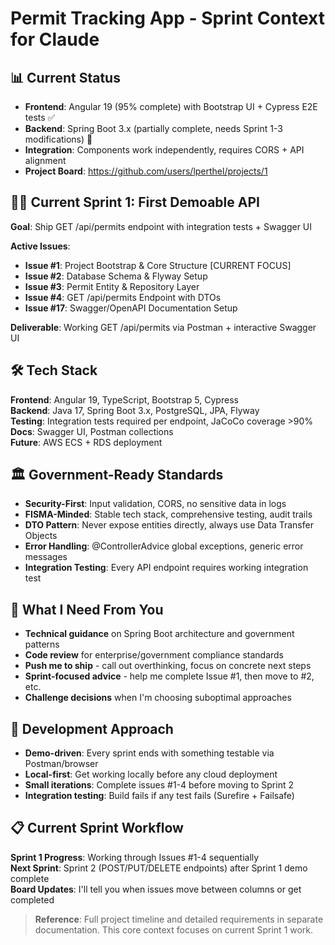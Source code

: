 # Permit Tracking App - Sprint Context for Claude

## 📊 Current Status
- **Frontend**: Angular 19 (95% complete) with Bootstrap UI + Cypress E2E tests ✅
- **Backend**: Spring Boot 3.x (partially complete, needs Sprint 1-3 modifications) 🔄
- **Integration**: Components work independently, requires CORS + API alignment
- **Project Board**: https://github.com/users/lperthel/projects/1

## 🏃‍♂️ Current Sprint 1: First Demoable API
**Goal**: Ship GET /api/permits endpoint with integration tests + Swagger UI

**Active Issues**:
- **Issue #1**: Project Bootstrap & Core Structure [CURRENT FOCUS]
- **Issue #2**: Database Schema & Flyway Setup  
- **Issue #3**: Permit Entity & Repository Layer
- **Issue #4**: GET /api/permits Endpoint with DTOs
- **Issue #17**: Swagger/OpenAPI Documentation Setup

**Deliverable**: Working GET /api/permits via Postman + interactive Swagger UI

## 🛠️ Tech Stack
**Frontend**: Angular 19, TypeScript, Bootstrap 5, Cypress  
**Backend**: Java 17, Spring Boot 3.x, PostgreSQL, JPA, Flyway  
**Testing**: Integration tests required per endpoint, JaCoCo coverage >90%  
**Docs**: Swagger UI, Postman collections  
**Future**: AWS ECS + RDS deployment

## 🏛️ Government-Ready Standards
- **Security-First**: Input validation, CORS, no sensitive data in logs
- **FISMA-Minded**: Stable tech stack, comprehensive testing, audit trails
- **DTO Pattern**: Never expose entities directly, always use Data Transfer Objects
- **Error Handling**: @ControllerAdvice global exceptions, generic error messages
- **Integration Testing**: Every API endpoint requires working integration test

## 🎯 What I Need From You
- **Technical guidance** on Spring Boot architecture and government patterns
- **Code review** for enterprise/government compliance standards  
- **Push me to ship** - call out overthinking, focus on concrete next steps
- **Sprint-focused advice** - help me complete Issue #1, then move to #2, etc.
- **Challenge decisions** when I'm choosing suboptimal approaches

## 🔄 Development Approach
- **Demo-driven**: Every sprint ends with something testable via Postman/browser
- **Local-first**: Get working locally before any cloud deployment
- **Small iterations**: Complete issues #1-4 before moving to Sprint 2
- **Integration testing**: Build fails if any test fails (Surefire + Failsafe)

## 📋 Current Sprint Workflow
**Sprint 1 Progress**: Working through Issues #1-4 sequentially  
**Next Sprint**: Sprint 2 (POST/PUT/DELETE endpoints) after Sprint 1 demo complete  
**Board Updates**: I'll tell you when issues move between columns or get completed

> **Reference**: Full project timeline and detailed requirements in separate documentation. This core context focuses on current Sprint 1 work.
